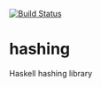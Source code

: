 [![Build Status](https://travis-ci.org/wangbj/hashing.svg?branch=master)](https://travis-ci.org/wangbj/hashing)

# hashing
Haskell hashing library
